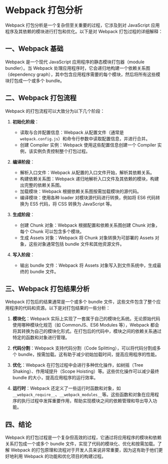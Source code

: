# Webpack 打包分析

Webpack 打包分析是一个复杂但至关重要的过程，它涉及到对 JavaScript 应用程序及其依赖的模块进行打包和优化。以下是对 Webpack 打包过程的详细解释：

## 一、Webpack 基础

Webpack 是一个现代 JavaScript 应用程序的静态模块打包器（module bundler）。当 Webpack 处理应用程序时，它会递归地构建一个依赖关系图（dependency graph），其中包含应用程序需要的每个模块，然后将所有这些模块打包成一个或多个 bundle。

## 二、Webpack 打包流程

Webpack 的打包流程可以大致分为以下几个阶段：

1. **初始化阶段**：

   - 读取与合并配置信息：Webpack 从配置文件（通常是`webpack.config.js`）和命令行参数中读取配置信息，并进行合并。
   - 创建 Compiler 实例：Webpack 使用这些配置信息创建一个 Compiler 实例，该实例负责控制整个打包过程。

2. **编译阶段**：

   - 解析入口文件：Webpack 从配置的入口文件开始，解析其依赖关系。
   - 构建依赖关系图：Webpack 递归地解析入口文件及其依赖的模块，构建出完整的依赖关系图。
   - 加载模块：Webpack 根据依赖关系图按需加载模块的源代码。
   - 编译模块：使用各种 loader 对模块源代码进行转换，例如将 ES6 代码转换为 ES5 代码，将 CSS 转换为 JavaScript 等。

3. **生成阶段**：

   - 创建 Chunk 对象：Webpack 根据配置和依赖关系图创建 Chunk 对象，每个 Chunk 可以包含多个模块。
   - 生成 Assets 对象：Webpack 将 Chunk 对象转换为可部署的 Assets 对象，这些对象通常包括 bundle 文件和其他资源文件。

4. **写入阶段**：
   - 输出 bundle 文件：Webpack 将 Assets 对象写入到文件系统中，生成最终的 bundle 文件。

## 三、Webpack 打包结果分析

Webpack 打包后的结果通常是一个或多个 bundle 文件，这些文件包含了整个应用程序的代码和资源。以下是对打包结果的一些分析：

1. **模块化**：Webpack 实际上实现了一套属于自己的模块化系统。无论原始代码使用哪种模块化规范（如 CommonJS、ES6 Modules 等），Webpack 都会将其转换为自己的模块化形式。在打包后的代码中，模块之间的依赖关系通过特定的函数和对象进行管理。

2. **代码分割**：Webpack 支持代码分割（Code Splitting），可以将代码分割成多个 bundle，按需加载。这有助于减少初始加载时间，提高应用程序的性能。

3. **优化**：Webpack 在打包过程中会进行多种优化操作，如树摇（Tree Shaking）、作用域提升（Scope Hoisting）等。这些优化操作可以减少最终 bundle 的大小，提高应用程序的运行效率。

4. **运行时**：Webpack 还定义了一些运行时函数和对象，如`__webpack_require__`、`__webpack_modules__`等。这些函数和对象在应用程序的执行过程中发挥重要作用，帮助实现模块之间的依赖管理和导出导入功能。

## 四、结论

Webpack 的打包过程是一个复杂但高效的过程，它通过将应用程序的模块和依赖关系打包成一个或多个 bundle 文件，实现了代码的模块化、优化和按需加载。了解 Webpack 的打包原理和流程对于开发人员来说非常重要，因为这有助于他们更好地利用 Webpack 的功能和优化项目的构建过程。

